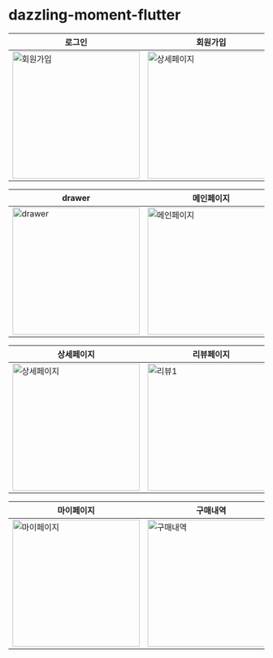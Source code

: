 # dazzling-moment-flutter

|로그인|회원가입|회원가입완료|
|---------------------|---------------------|---------------------|
|<img width="250" alt="회원가입" src="https://user-images.githubusercontent.com/74492426/166148645-d852aa41-400a-44ba-9617-5c8ea6dd857b.png">|<img width="250" alt="상세페이지" src="https://user-images.githubusercontent.com/74492426/166148670-033db94e-39b6-4400-9d18-2dbfac01bbad.png">| <img width="250" alt="회원가입완료" src="https://user-images.githubusercontent.com/74492426/166148686-8c2d4851-946f-4168-b7f9-4587c3555a6e.png">|

|drawer|메인페이지|검색|
|---------------------|---------------------|---------------------|
|<img width="250" alt="drawer" src="https://user-images.githubusercontent.com/74492426/166148792-397445f8-9ffe-466a-be6e-d104a6347245.png">|<img width="250" alt="메인페이지" src="https://user-images.githubusercontent.com/74492426/166148837-616c4d68-a05e-4be4-8e87-b6ffc2426c51.png">| <img width="250" alt="검색" src="https://user-images.githubusercontent.com/74492426/166148870-d4ef9eba-ee78-48a0-af86-f32ee4c0d656.png">|


|상세페이지|리뷰페이지|세부옵션|
|---------------------|---------------------|---------------------|
|<img width="250" alt="상세페이지" src="https://user-images.githubusercontent.com/74492426/166148918-4a17dad2-c4f6-4c3c-87f8-9899b1f8283c.png">|<img width="250" alt="리뷰1" src="https://user-images.githubusercontent.com/74492426/166148990-aa6caa03-355f-4167-833e-6e48064dcf82.png">| <img width="250" alt="리뷰2" src="https://user-images.githubusercontent.com/74492426/166149144-de277c2e-56af-4cfd-8be7-109bbf2ded9e.jpg">|


|마이페이지|구매내역|쪽지페이지|
|---------------------|---------------------|---------------------|
|<img width="250" alt="마이페이지" src="https://user-images.githubusercontent.com/74492426/166149032-8bb596dd-ba9c-46e5-bc37-75fe4a55b579.png">|<img width="250" alt="구매내역" src="https://user-images.githubusercontent.com/74492426/166149037-6b30884d-caf6-4b9b-8a5a-b72e5741a114.png">| <img width="250" alt="쪽지페이지" src="https://user-images.githubusercontent.com/74492426/166149050-7db943e7-8f9e-40df-a609-039827b4b57c.png">|




